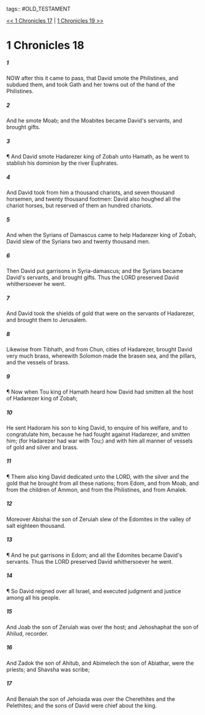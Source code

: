 tags:: #OLD_TESTAMENT

[<< 1 Chronicles 17](OLD_TESTAMENT/13_1_Chronicles/1_Chronicles_17.md) | [1 Chronicles 19 >>](OLD_TESTAMENT/13_1_Chronicles/1_Chronicles_19.md)

# 1 Chronicles 18

##### 1

NOW after this it came to pass, that David smote the Philistines, and subdued them, and took Gath and her towns out of the hand of the Philistines.

##### 2

And he smote Moab; and the Moabites became David's servants, and brought gifts.

##### 3

¶ And David smote Hadarezer king of Zobah unto Hamath, as he went to stablish his dominion by the river Euphrates.

##### 4

And David took from him a thousand chariots, and seven thousand horsemen, and twenty thousand footmen: David also houghed all the chariot horses, but reserved of them an hundred chariots.

##### 5

And when the Syrians of Damascus came to help Hadarezer king of Zobah, David slew of the Syrians two and twenty thousand men.

##### 6

Then David put garrisons in Syria-damascus; and the Syrians became David's servants, and brought gifts. Thus the LORD preserved David whithersoever he went.

##### 7

And David took the shields of gold that were on the servants of Hadarezer, and brought them to Jerusalem.

##### 8

Likewise from Tibhath, and from Chun, cities of Hadarezer, brought David very much brass, wherewith Solomon made the brasen sea, and the pillars, and the vessels of brass.

##### 9

¶ Now when Tou king of Hamath heard how David had smitten all the host of Hadarezer king of Zobah;

##### 10

He sent Hadoram his son to king David, to enquire of his welfare, and to congratulate him, because he had fought against Hadarezer, and smitten him; (for Hadarezer had war with Tou;) and with him all manner of vessels of gold and silver and brass.

##### 11

¶ Them also king David dedicated unto the LORD, with the silver and the gold that he brought from all these nations; from Edom, and from Moab, and from the children of Ammon, and from the Philistines, and from Amalek.

##### 12

Moreover Abishai the son of Zeruiah slew of the Edomites in the valley of salt eighteen thousand.

##### 13

¶ And he put garrisons in Edom; and all the Edomites became David's servants. Thus the LORD preserved David whithersoever he went.

##### 14

¶ So David reigned over all Israel, and executed judgment and justice among all his people.

##### 15

And Joab the son of Zeruiah was over the host; and Jehoshaphat the son of Ahilud, recorder.

##### 16

And Zadok the son of Ahitub, and Abimelech the son of Abiathar, were the priests; and Shavsha was scribe;

##### 17

And Benaiah the son of Jehoiada was over the Cherethites and the Pelethites; and the sons of David were chief about the king.
